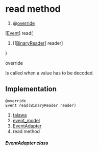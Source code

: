 
<div>

# read method

</div>


<div>

1.  @[override](https://api.flutter.dev/flutter/dart-core/override-constant.html)

</div>

[[Event](../../models_events_event_model/Event-class.md)]
read(

1.  [[[BinaryReader](https://pub.dev/documentation/hive/2.2.3/hive/BinaryReader-class.md)]
    reader]

)


override




Is called when a value has to be decoded.



## Implementation

``` language-dart
@override
Event read(BinaryReader reader) 
```







1.  [talawa](../../index.md)
2.  [event_model](../../models_events_event_model/)
3.  [EventAdapter](../../models_events_event_model/EventAdapter-class.md)
4.  read method

##### EventAdapter class







